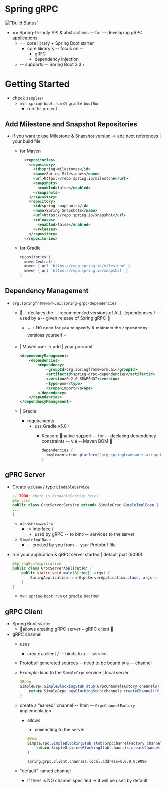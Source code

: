 # Spring gRPC
!["Build Status"](https://github.com/spring-projects-experimental/spring-grpc/actions/workflows/deploy.yml/badge.svg)

* == Spring-friendly API & abstractions -- for -- developing gRPC applications
  * == core library + Spring Boot starter 
    * core library's -- focus on -- 
      * gRPC
      * dependency injection
  * -- supports -- Spring Boot 3.3.x

# Getting Started

* check `samples/`
  * `mvn spring-boot:run` or `gradle bootRun`
    * run the project

## Add Milestone and Snapshot Repositories

* if you want to use Milestone & Snapshot version -> add next references | your build file
  * for Maven

    ```xml
      <repositories>
        <repository>
          <id>spring-milestones</id>
          <name>Spring Milestones</name>
          <url>https://repo.spring.io/milestone</url>
          <snapshots>
            <enabled>false</enabled>
          </snapshots>
        </repository>
        <repository>
          <id>spring-snapshots</id>
          <name>Spring Snapshots</name>
          <url>https://repo.spring.io/snapshot</url>
          <releases>
            <enabled>false</enabled>
          </releases>
        </repository>
      </repositories>
    ```

  * for Gradle

    ```groovy
    repositories {
      mavenCentral()
      maven { url 'https://repo.spring.io/milestone' }
      maven { url 'https://repo.spring.io/snapshot' }
    }
    ```

## Dependency Management

* `org.springframework.ai:spring-grpc-dependencies`
  * 👀-- declares the -- recommended versions of ALL dependencies / -- used by a -- given release of Spring gRPC 👀
    * ⭐️-> NO need for you to specify & maintain the dependency versions yourself ⭐️
  * | Maven user -> add | your pom.xml

    ```xml
    <dependencyManagement>
        <dependencies>
            <dependency>
                <groupId>org.springframework.ai</groupId>
                <artifactId>spring-grpc-dependencies</artifactId>
                <version>0.2.0-SNAPSHOT</version>
                <type>pom</type>
                <scope>import</scope>
            </dependency>
        </dependencies>
    </dependencyManagement>
    ```

  * | Gradle 
    * requirements
      * use Gradle v5.0+
        * Reason: 🧠native support -- for -- declaring dependency constraints -- via -- Maven BOM 🧠

          ```gradle
          dependencies {
            implementation platform("org.springframework.ai:spring-grpc-dependencies:0.2.0-SNAPSHOT")
          }
          ```

## gPRC Server

* Create a `@Bean` / type `BindableService`

    ```java
    // TODO: Where is BindableService here?
    @Service
    public class GrpcServerService extends SimpleGrpc.SimpleImplBase {
    ...
    }
    ```

  * `BindableService`
    * := interface /
      * used by gRPC -- to bind -- services to the server
  * `SimpleImplBase`
    * -- created by you from -- your Protobuf file

* run your application & gRPC server started | default port (9090)

    ```java
    @SpringBootApplication
    public class GrpcServerApplication {
        public static void main(String[] args) {
            SpringApplication.run(GrpcServerApplication.class, args);
        }
    }
    ```

  * `mvn spring-boot:run` or `gradle bootRun`

## gRPC Client

* Spring Boot starter
  * 👀allows creating gRPC server + gRPC client 👀
* gRPC channel
  * uses
    * create a client / -- binds to a -- service
  * Protobuf-generated sources -- need to be bound to a -- channel
  * _Example:_ bind to the `SimpleGrpc` service | local server

    ```java
    @Bean
    SimpleGrpc.SimpleBlockingStub stub(GrpcChannelFactory channels) {
        return SimpleGrpc.newBlockingStub(channels.createChannel("0.0.0.0:9090").build());
    }
    ```

  * create a "named" channel -- from -- `GrpcChannelFactory` implementation
    * allows
      * connecting to the server

      ```java
      @Bean
      SimpleGrpc.SimpleBlockingStub stub(GrpcChannelFactory channels) {
          return SimpleGrpc.newBlockingStub(channels.createChannel("local").build());
      }
      ```

      ```properties
      spring.grpc.client.channels.local.address=0.0.0.0:9090
      ```

  * "default" named channel
    * if there is NO channel specified -> it will be used by default 
